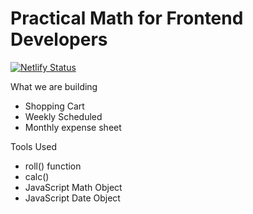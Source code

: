# Practical Math for Frontend Developers

[![Netlify Status](https://api.netlify.com/api/v1/badges/f5e96cd4-45dd-4245-8d6d-3ada358c6199/deploy-status)](https://app.netlify.com/sites/compassionate-swirles-0c938d/deploys)

What we are building
- Shopping Cart
- Weekly Scheduled
- Monthly expense sheet


Tools Used
- roll() function
- calc()
- JavaScript Math Object
- JavaScript Date Object